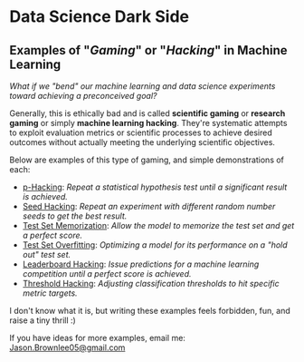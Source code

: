 # Data Science Dark Side

## Examples of "_Gaming_" or "_Hacking_" in Machine Learning

_What if we "bend" our machine learning and data science experiments toward achieving a preconceived goal?_

Generally, this is ethically bad and is called **scientific gaming** or **research gaming** or simply **machine learning hacking**. They're systematic attempts to exploit evaluation metrics or scientific processes to achieve desired outcomes without actually meeting the underlying scientific objectives.

Below are examples of this type of gaming, and simple demonstrations of each:

* [p-Hacking](examples/p_hacking.md): _Repeat a statistical hypothesis test until a significant result is achieved._
* [Seed Hacking](examples/seed_hacking.md): _Repeat an experiment with different random number seeds to get the best result._
* [Test Set Memorization](examples/test_set_memorization.md): _Allow the model to memorize the test set and get a perfect score._
* [Test Set Overfitting](examples/test_set_overfitting.md): _Optimizing a model for its performance on a "hold out" test set._
* [Leaderboard Hacking](examples/leaderboard_hacking.md): _Issue predictions for a machine learning competition until a perfect score is achieved._
* [Threshold Hacking](examples/threshold_hacking.md): _Adjusting classification thresholds to hit specific metric targets._

I don't know what it is, but writing these examples feels forbidden, fun, and raise a tiny thrill :)

If you have ideas for more examples, email me: Jason.Brownlee05@gmail.com